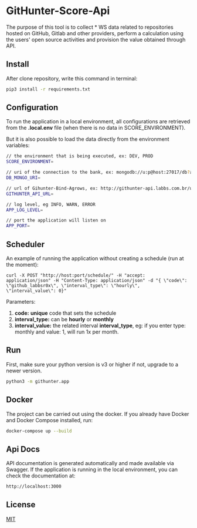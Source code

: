 # GitHunter-Score-Api
The purpose of this tool is to collect * WS data related to repositories hosted on GitHub, Gitlab and other providers, perform a calculation using the users' open source activities and provision the value obtained through API.

## Install
After clone repository, write this command in terminal:
```bash
pip3 install -r requirements.txt
``` 

## Configuration
To run the application in a local environment, all configurations are retrieved from the **.local.env** file (when there is no data in SCORE_ENVIRONMENT). 

But it is also possible to load the data directly from the environment variables:

```bash
// the environment that is being executed, ex: DEV, PROD
SCORE_ENVIRONMENT= 

// uri of the connection to the bank, ex: mongodb://u:p@host:27017/db?authSource=dbauth
DB_MONGO_URI=

// url of Gihunter-Bind-Agrows, ex: http://githunter-api.labbs.com.br/user
GITHUNTER_API_URL=

// log level, eg INFO, WARN, ERROR
APP_LOG_LEVEL=

// port the application will listen on
APP_PORT=
```

## Scheduler

An example of running the application without creating a schedule (run at the moment):
```
curl -X POST "http://host:port/schedule/" -H "accept: application/json" -H "Content-Type: application/json" -d "{ \"code\": \"github_labbsr0x\", \"interval_type\": \"hourly\", \"interval_value\": 0}"
```
Parameters:

1. **code:** __unique__ code that sets the schedule
2. **interval_type:** can be __hourly__ or __monthly__
3. **interval_value:** the related interval __interval_type__, eg: if you enter type: monthly and value: 1, will run 1x per month.


## Run
First, make sure your python version is v3 or higher if not, upgrade to a newer version.

```bash
python3 -m githunter.app
```

## Docker
The project can be carried out using the docker. If you already have Docker and Docker Compose installed, run:

```bash
docker-compose up --build
```


## Api Docs
API documentation is generated automatically and made available via Swagger. If the application is running in the local environment, you can check the documentation at:

```bash
http://localhost:3000
```

## License
[MIT](https://choosealicense.com/licenses/mit/)
